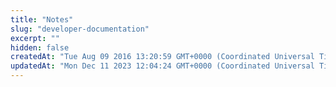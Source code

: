 ```yaml
---
title: "Notes"
slug: "developer-documentation"
excerpt: ""
hidden: false
createdAt: "Tue Aug 09 2016 13:20:59 GMT+0000 (Coordinated Universal Time)"
updatedAt: "Mon Dec 11 2023 12:04:24 GMT+0000 (Coordinated Universal Time)"
---
```


